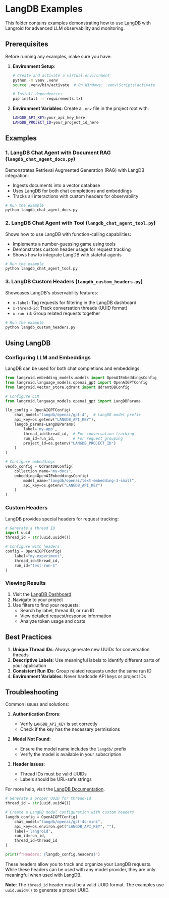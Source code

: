 # LangDB Examples

This folder contains examples demonstrating how to use [LangDB](https://langdb.com) with Langroid for advanced LLM observability and monitoring.

## Prerequisites

Before running any examples, make sure you have:

1. **Environment Setup**:
   ```bash
   # Create and activate a virtual environment
   python -m venv .venv
   source .venv/bin/activate  # On Windows: .venv\Scripts\activate
   
   # Install dependencies
   pip install -r requirements.txt
   ```

2. **Environment Variables**:
   Create a `.env` file in the project root with:
   ```bash
   LANGDB_API_KEY=your_api_key_here
   LANGDB_PROJECT_ID=your_project_id_here
   ```

## Examples

### 1. LangDB Chat Agent with Document RAG (`langdb_chat_agent_docs.py`)

Demonstrates Retrieval Augmented Generation (RAG) with LangDB integration:
- Ingests documents into a vector database
- Uses LangDB for both chat completions and embeddings
- Tracks all interactions with custom headers for observability

```python
# Run the example
python langdb_chat_agent_docs.py
```

### 2. LangDB Chat Agent with Tool (`langdb_chat_agent_tool.py`)

Shows how to use LangDB with function-calling capabilities:
- Implements a number-guessing game using tools
- Demonstrates custom header usage for request tracking
- Shows how to integrate LangDB with stateful agents

```python
# Run the example
python langdb_chat_agent_tool.py
```

### 3. LangDB Custom Headers (`langdb_custom_headers.py`)

Showcases LangDB's observability features:
- `x-label`: Tag requests for filtering in the LangDB dashboard
- `x-thread-id`: Track conversation threads (UUID format)
- `x-run-id`: Group related requests together

```python
# Run the example
python langdb_custom_headers.py
```

## Using LangDB

### Configuring LLM and Embeddings

LangDB can be used for both chat completions and embeddings:

```python
from langroid.embedding_models.models import OpenAIEmbeddingsConfig
from langroid.language_models.openai_gpt import OpenAIGPTConfig
from langroid.vector_store.qdrant import QdrantDBConfig

# Configure LLM
from langroid.language_models.openai_gpt import LangDBParams

llm_config = OpenAIGPTConfig(
    chat_model="langdb/openai/gpt-4",  # LangDB model prefix
    api_key=os.getenv("LANGDB_API_KEY"),
    langdb_params=LangDBParams(
        label='my-app',
        thread_id=thread_id,  # For conversation tracking
        run_id=run_id,        # For request grouping
        project_id=os.getenv("LANGDB_PROJECT_ID")
    )
)

# Configure embeddings
vecdb_config = QdrantDBConfig(
    collection_name="my-docs",
    embedding=OpenAIEmbeddingsConfig(
        model_name="langdb/openai/text-embedding-3-small",
        api_key=os.getenv("LANGDB_API_KEY")
    )
)
```

### Custom Headers

LangDB provides special headers for request tracking:

```python
# Generate a thread ID
import uuid
thread_id = str(uuid.uuid4())

# Configure with headers
config = OpenAIGPTConfig(
    label="my-experiment",
    thread_id=thread_id,
    run_id="test-run-1"
)
```

### Viewing Results

1. Visit the [LangDB Dashboard](https://dashboard.langdb.com)
2. Navigate to your project
3. Use filters to find your requests:
   - Search by label, thread ID, or run ID
   - View detailed request/response information
   - Analyze token usage and costs

## Best Practices

1. **Unique Thread IDs**: Always generate new UUIDs for conversation threads
2. **Descriptive Labels**: Use meaningful labels to identify different parts of your application
3. **Consistent Run IDs**: Group related requests under the same run ID
4. **Environment Variables**: Never hardcode API keys or project IDs

## Troubleshooting

Common issues and solutions:

1. **Authentication Errors**:
   - Verify `LANGDB_API_KEY` is set correctly
   - Check if the key has the necessary permissions

2. **Model Not Found**:
   - Ensure the model name includes the `langdb/` prefix
   - Verify the model is available in your subscription

3. **Header Issues**:
   - Thread IDs must be valid UUIDs
   - Labels should be URL-safe strings

For more help, visit the [LangDB Documentation](https://docs.langdb.com).


```python
# Generate a proper UUID for thread-id
thread_id = str(uuid.uuid4())

# Create a LangDB model configuration with custom headers
langdb_config = OpenAIGPTConfig(
    chat_model="langdb/openai/gpt-4o-mini",
    api_key=os.environ.get("LANGDB_API_KEY", ""),
    label='langroid',
    run_id=run_id,
    thread_id=thread_id
)

print(f"Headers: {langdb_config.headers}")
```

These headers allow you to track and organize your LangDB requests. While these headers can be used with any model provider, they are only meaningful when used with LangDB.

**Note**: The `thread_id` header must be a valid UUID format. The examples use `uuid.uuid4()` to generate a proper UUID.
